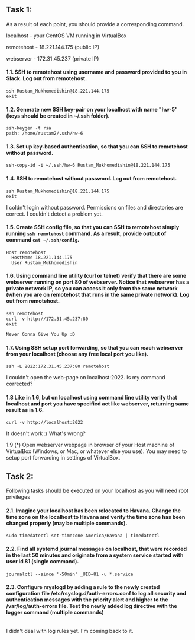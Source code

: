 ## Task 1:

As a result of each point, you should provide a corresponding command.

localhost - your CentOS VM running in VirtualBox

remotehost - 18.221.144.175 (public IP)

webserver - 172.31.45.237 (private IP)

#### 1.1. SSH to remotehost using username and password provided to you in Slack. Log out from remotehost.
```
ssh Rustam_Mukhomedishin@18.221.144.175
exit
```

#### 1.2. Generate new SSH key-pair on your localhost with name "hw-5" (keys should be created in ~/.ssh folder).
```
ssh-keygen -t rsa
path: /home/rustam2/.ssh/hw-6
```

#### 1.3. Set up key-based authentication, so that you can SSH to  remotehost  without password.
```
ssh-copy-id -i ~/.ssh/hw-6 Rustam_Mukhomedishin@18.221.144.175
```

#### 1.4. SSH to remotehost without password. Log out from remotehost.
```
ssh Rustam_Mukhomedishin@18.221.144.175
exit
```
I coldn't login without password. Permissions on files and directories are correct. I couldn't detect a problem yet.

#### 1.5. Create SSH config file, so that you can SSH to remotehost simply running `ssh remotehost` command. As a result, provide output of command `cat ~/.ssh/config`.
```
Host remotehost
  HostName 18.221.144.175
  User Rustam_Mukhomedishin
```

#### 1.6. Using command line utility (curl or telnet) verify that there are some webserver running on port 80 of webserver.  Notice that webserver has a private network IP, so you can access it only from the same network (when you are on remotehost that runs in the same private network). Log out from remotehost.
```
ssh remotehost
curl -v http://172.31.45.237:80
exit

Never Gonna Give You Up :D
```

#### 1.7. Using SSH setup port forwarding, so that you can reach  webserver from your localhost (choose any free local port you like).
```
ssh -L 2022:172.31.45.237:80 remotehost
```
I couldn't open the web-page on localhost:2022. Is my command corrected?

#### 1.8 Like in 1.6, but on localhost using command line utility verify that localhost and port you have specified act like webserver, returning same result as in 1.6.
```
curl -v http://localhost:2022
```
It doesn't work :(
What's wrong?

1.9 (*) Open webserver webpage in browser of your Host machine of VirtualBox
(Windows, or Mac, or whatever else you use). You may need to setup port forwarding
in settings of VirtualBox.

## Task 2:
Following tasks should be executed on your localhost as you will need root privileges
#### 2.1. Imagine your localhost has been relocated to Havana. Change the time zone on the localhost to Havana and verify the time zone has been changed properly (may be multiple commands).
```
sudo timedatectl set-timezone America/Havana | timedatectl
```

#### 2.2. Find all systemd journal messages on localhost, that were recorded in the last 50 minutes and originate from a system service started with user id 81 (single command).
```
journalctl --since '-50min' _UID=81 -u *.service
```

#### 2.3. Configure  rsyslogd  by adding a rule to the newly created configuration file /etc/rsyslog.d/auth-errors.conf to log all security and authentication messages with the priority alert and higher to the  /var/log/auth-errors file. Test the newly added log directive with the logger command (multiple commands)
```

```
I didn't deal with log rules yet. I'm coming back to it.

